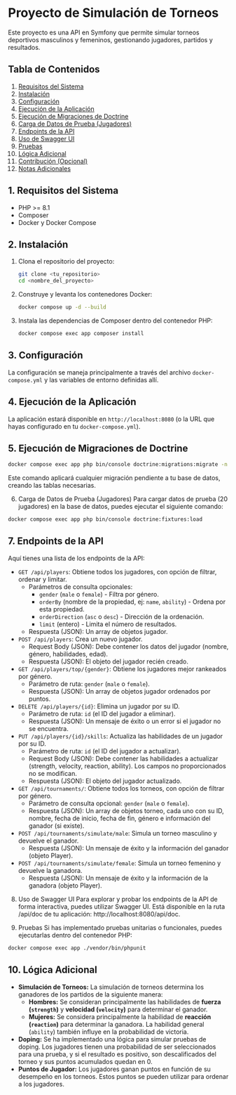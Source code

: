 # Proyecto de Simulación de Torneos

Este proyecto es una API en Symfony que permite simular torneos deportivos masculinos y femeninos, gestionando jugadores, partidos y resultados.

## Tabla de Contenidos

1.  [Requisitos del Sistema](#requisitos-del-sistema)
2.  [Instalación](#instalación)
3.  [Configuración](#configuración)
4.  [Ejecución de la Aplicación](#ejecución-de-la-aplicación)
5.  [Ejecución de Migraciones de Doctrine](#ejecución-de-migraciones-de-doctrine)
6.  [Carga de Datos de Prueba (Jugadores)](#carga-de-datos-de-prueba-jugadores)
7.  [Endpoints de la API](#endpoints-de-la-api)
8.  [Uso de Swagger UI](#uso-de-swagger-ui)
9.  [Pruebas](#pruebas)
10. [Lógica Adicional](#lógica-adicional)
11. [Contribución (Opcional)](#contribución-opcional)
12. [Notas Adicionales](#notas-adicionales)

## 1. Requisitos del Sistema

* PHP >= 8.1
* Composer
* Docker y Docker Compose

## 2. Instalación

1.  Clona el repositorio del proyecto:

    ```bash
    git clone <tu_repositorio>
    cd <nombre_del_proyecto>
    ```

2.  Construye y levanta los contenedores Docker:

    ```bash
    docker compose up -d --build
    ```

3.  Instala las dependencias de Composer dentro del contenedor PHP:

    ```bash
    docker compose exec app composer install
    ```

## 3. Configuración

La configuración se maneja principalmente a través del archivo `docker-compose.yml` y las variables de entorno definidas allí.

## 4. Ejecución de la Aplicación

La aplicación estará disponible en `http://localhost:8080` (o la URL que hayas configurado en tu `docker-compose.yml`).

## 5. Ejecución de Migraciones de Doctrine

```bash
docker compose exec app php bin/console doctrine:migrations:migrate -n
```
Este comando aplicará cualquier migración pendiente a tu base de datos, creando las tablas necesarias.

6. Carga de Datos de Prueba (Jugadores)
   Para cargar datos de prueba (20 jugadores) en la base de datos, puedes ejecutar el siguiente comando:

```bash
docker compose exec app php bin/console doctrine:fixtures:load
```

## 7. Endpoints de la API

Aquí tienes una lista de los endpoints de la API:

* `GET /api/players`: Obtiene todos los jugadores, con opción de filtrar, ordenar y limitar.
    * Parámetros de consulta opcionales:
        * `gender` (`male` o `female`) - Filtra por género.
        * `orderBy` (nombre de la propiedad, ej: `name`, `ability`) - Ordena por esta propiedad.
        * `orderDirection` (`asc` o `desc`) - Dirección de la ordenación.
        * `limit` (entero) - Limita el número de resultados.
    * Respuesta (JSON): Un array de objetos jugador.
* `POST /api/players`: Crea un nuevo jugador.
    * Request Body (JSON): Debe contener los datos del jugador (nombre, género, habilidades, edad).
    * Respuesta (JSON): El objeto del jugador recién creado.
* `GET /api/players/top/{gender}`: Obtiene los jugadores mejor rankeados por género.
    * Parámetro de ruta: `gender` (`male` o `female`).
    * Respuesta (JSON): Un array de objetos jugador ordenados por puntos.
* `DELETE /api/players/{id}`: Elimina un jugador por su ID.
    * Parámetro de ruta: `id` (el ID del jugador a eliminar).
    * Respuesta (JSON): Un mensaje de éxito o un error si el jugador no se encuentra.
* `PUT /api/players/{id}/skills`: Actualiza las habilidades de un jugador por su ID.
    * Parámetro de ruta: `id` (el ID del jugador a actualizar).
    * Request Body (JSON): Debe contener las habilidades a actualizar (strength, velocity, reaction, ability). Los campos no proporcionados no se modifican.
    * Respuesta (JSON): El objeto del jugador actualizado.
* `GET /api/tournaments/`: Obtiene todos los torneos, con opción de filtrar por género.
    * Parámetro de consulta opcional: `gender` (`male` o `female`).
    * Respuesta (JSON): Un array de objetos torneo, cada uno con su ID, nombre, fecha de inicio, fecha de fin, género e información del ganador (si existe).
* `POST /api/tournaments/simulate/male`: Simula un torneo masculino y devuelve el ganador.
    * Respuesta (JSON): Un mensaje de éxito y la información del ganador (objeto Player).
* `POST /api/tournaments/simulate/female`: Simula un torneo femenino y devuelve la ganadora.
    * Respuesta (JSON): Un mensaje de éxito y la información de la ganadora (objeto Player).

8. Uso de Swagger UI
   Para explorar y probar los endpoints de la API de forma interactiva, puedes utilizar Swagger UI. Está disponible en la ruta /api/doc de tu aplicación: http://localhost:8080/api/doc.

9. Pruebas
   Si has implementado pruebas unitarias o funcionales, puedes ejecutarlas dentro del contenedor PHP:

```bash
docker compose exec app ./vendor/bin/phpunit
```

## 10. Lógica Adicional

* **Simulación de Torneos:** La simulación de torneos determina los ganadores de los partidos de la siguiente manera:
    * **Hombres:** Se consideran principalmente las habilidades de **fuerza (`strength`)** y **velocidad (`velocity`)** para determinar el ganador.
    * **Mujeres:** Se considera principalmente la habilidad de **reacción (`reaction`)** para determinar la ganadora.
      La habilidad general (`ability`) también influye en la probabilidad de victoria.
* **Doping:** Se ha implementado una lógica para simular pruebas de doping. Los jugadores tienen una probabilidad de ser seleccionados para una prueba, y si el resultado es positivo, son descalificados del torneo y sus puntos acumulados quedan en 0.
* **Puntos de Jugador:** Los jugadores ganan puntos en función de su desempeño en los torneos. Estos puntos se pueden utilizar para ordenar a los jugadores.